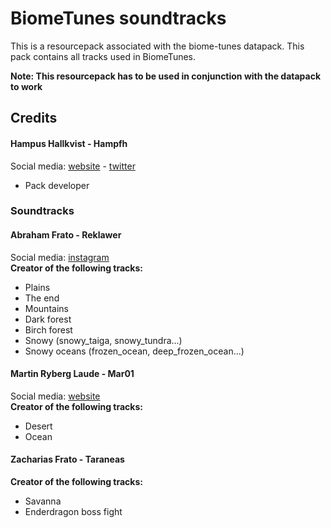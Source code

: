 # BiomeTunes soundtracks
This is a resourcepack associated with the biome-tunes datapack. This pack contains all tracks used in BiomeTunes.  
  
**Note: This resourcepack has to be used in conjunction with the datapack to work**

## Credits

#### Hampus Hallkvist - Hampfh
Social media: [website](https://www.hampushallkvist.com) - [twitter](https://twitter.com/Hampfh)  
* Pack developer

### Soundtracks
#### Abraham Frato - Reklawer
Social media: [instagram](https://www.instagram.com/abefrato/)  
**Creator of the following tracks:**
* Plains
* The end
* Mountains
* Dark forest
* Birch forest
* Snowy (snowy_taiga, snowy_tundra...)
* Snowy oceans (frozen_ocean, deep_frozen_ocean...)

#### Martin Ryberg Laude - Mar01
Social media: [website](https://www.martinryberglaude.com)  
**Creator of the following tracks:**
* Desert
* Ocean

#### Zacharias Frato - Taraneas
**Creator of the following tracks:**
* Savanna
* Enderdragon boss fight

